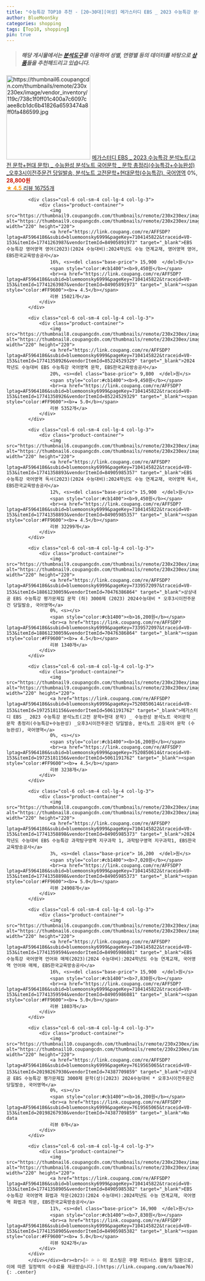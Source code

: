 ```yaml
---
title: "수능특강 TOP10 추천 - [20~30대][여성] 메가스터디 EBS _ 2023 수능특강 분석노트(고전 문학+현대 문학) _ 수능완성 분석노트 국어문학 _ 문학 총정리(수능특"
author: BlueMoonSky
categories: shopping
tags: [Top10, shopping]
pin: true
---
```


> ##### 해당 게시물에서는 [**분석도구**](https://itemscout.io/)를 이용하여 **성별**, **연령별** 등의 데이터를 바탕으로 [**상품**](https://link.coupang.com/a/baae76)들을 추천해드리고 있습니다.
<div class="container"><div class="row">
            <div class="col-6 col-sm-4 col-lg-4 col-lg-3">
                <div class="product-container">
                    <img src="https://thumbnail6.coupangcdn.com/thumbnails/remote/230x230ex/image/vendor_inventory/119c/738c1f0ff01c400a7c6097caee8cb1dc6b41826a6593474a8ff0fa486599.jpg" alt="https://thumbnail6.coupangcdn.com/thumbnails/remote/230x230ex/image/vendor_inventory/119c/738c1f0ff01c400a7c6097caee8cb1dc6b41826a6593474a8ff0fa486599.jpg" width="220" height="220">
                    <a href="https://link.coupang.com/re/AFFSDP?lptag=AF5964186&subid=bluemoonsky6999&pageKey=7520850614&traceid=V0-153&itemId=19725181154&vendorItemId=77668282289" target="_blank">메가스터디 EBS _ 2023 수능특강 분석노트(고전 문학+현대 문학) _ 수능완성 분석노트 국어문학 _ 문학 총정리(수능특강+수능완성) _오후3시이전주문건 당일발송, 분석노트 고전문학+현대문학(수능특강), 국어영역</a>
                    0%, <s></s> 
                    <span style="color:#cb1400"><b>28,800원</b></span>
                    <br><a href="https://link.coupang.com/re/AFFSDP?lptag=AF5964186&subid=bluemoonsky6999&pageKey=7520850614&traceid=V0-153&itemId=19725181154&vendorItemId=77668282289" target="_blank"><span style="color:#FF9600"><b>★ 4.5</b></span>
                    리뷰 16755개</a>
                </div>
            </div>
            
            <div class="col-6 col-sm-4 col-lg-4 col-lg-3">
                <div class="product-container">
                    <img src="https://thumbnail9.coupangcdn.com/thumbnails/remote/230x230ex/image/rs_quotation_api/4d5ctyuq/96130af3b4ed4eeaaf4ae1f8dc0f0677.jpg" alt="https://thumbnail9.coupangcdn.com/thumbnails/remote/230x230ex/image/rs_quotation_api/4d5ctyuq/96130af3b4ed4eeaaf4ae1f8dc0f0677.jpg" width="220" height="220">
                    <a href="https://link.coupang.com/re/AFFSDP?lptag=AF5964186&subid=bluemoonsky6999&pageKey=7104145822&traceid=V0-153&itemId=17741263987&vendorItemId=84905891973" target="_blank">EBS 수능특강 영어영역 영어(2023)(2024 수능대비):2024학년도 수능 연계교재, 영어영역 영어, EBS한국교육방송공사</a>
                    16%, <s><del class="base-price"> 15,900  </del>원</s> 
                    <span style="color:#cb1400"><b>9,450원</b></span>
                    <br><a href="https://link.coupang.com/re/AFFSDP?lptag=AF5964186&subid=bluemoonsky6999&pageKey=7104145822&traceid=V0-153&itemId=17741263987&vendorItemId=84905891973" target="_blank"><span style="color:#FF9600"><b>★ 4.5</b></span>
                    리뷰 15021개</a>
                </div>
            </div>
            
            <div class="col-6 col-sm-4 col-lg-4 col-lg-3">
                <div class="product-container">
                    <img src="https://thumbnail8.coupangcdn.com/thumbnails/remote/230x230ex/image/vendor_inventory/bb19/326caa617212e361cf1433ce491cac1dc3a5f4469cceca9312a69539652c.jpg" alt="https://thumbnail8.coupangcdn.com/thumbnails/remote/230x230ex/image/vendor_inventory/bb19/326caa617212e361cf1433ce491cac1dc3a5f4469cceca9312a69539652c.jpg" width="220" height="220">
                    <a href="https://link.coupang.com/re/AFFSDP?lptag=AF5964186&subid=bluemoonsky6999&pageKey=7104145822&traceid=V0-153&itemId=17741358926&vendorItemId=85224529329" target="_blank">2024학년도 수능대비 EBS 수능특강 국어영역 문학, EBS한국교육방송공사</a>
                    20%, <s><del class="base-price"> 9,800  </del>원</s> 
                    <span style="color:#cb1400"><b>9,450원</b></span>
                    <br><a href="https://link.coupang.com/re/AFFSDP?lptag=AF5964186&subid=bluemoonsky6999&pageKey=7104145822&traceid=V0-153&itemId=17741358926&vendorItemId=85224529329" target="_blank"><span style="color:#FF9600"><b>★ 5.0</b></span>
                    리뷰 5352개</a>
                </div>
            </div>
            
            <div class="col-6 col-sm-4 col-lg-4 col-lg-3">
                <div class="product-container">
                    <img src="https://thumbnail6.coupangcdn.com/thumbnails/remote/230x230ex/image/vendor_inventory/1eff/96575fcf55e88904994e10980d4ab37aad6b5b7ff49b0a353ccee09eee6d.jpg" alt="https://thumbnail6.coupangcdn.com/thumbnails/remote/230x230ex/image/vendor_inventory/1eff/96575fcf55e88904994e10980d4ab37aad6b5b7ff49b0a353ccee09eee6d.jpg" width="220" height="220">
                    <a href="https://link.coupang.com/re/AFFSDP?lptag=AF5964186&subid=bluemoonsky6999&pageKey=7104145822&traceid=V0-153&itemId=17741358893&vendorItemId=84905985357" target="_blank">EBS 수능특강 국어영역 독서(2023)(2024 수능대비):2024학년도 수능 연계교재, 국어영역 독서, EBS한국교육방송공사</a>
                    12%, <s><del class="base-price"> 15,900  </del>원</s> 
                    <span style="color:#cb1400"><b>9,450원</b></span>
                    <br><a href="https://link.coupang.com/re/AFFSDP?lptag=AF5964186&subid=bluemoonsky6999&pageKey=7104145822&traceid=V0-153&itemId=17741358893&vendorItemId=84905985357" target="_blank"><span style="color:#FF9600"><b>★ 4.5</b></span>
                    리뷰 32299개</a>
                </div>
            </div>
            
            <div class="col-6 col-sm-4 col-lg-4 col-lg-3">
                <div class="product-container">
                    <img src="https://thumbnail9.coupangcdn.com/thumbnails/remote/230x230ex/image/vendor_inventory/92aa/654fe8525c643b4b1b740f6b01b3c19dc5c894c61f44025bcecca7b1587e.jpg" alt="https://thumbnail9.coupangcdn.com/thumbnails/remote/230x230ex/image/vendor_inventory/92aa/654fe8525c643b4b1b740f6b01b3c19dc5c894c61f44025bcecca7b1587e.jpg" width="220" height="220">
                    <a href="https://link.coupang.com/re/AFFSDP?lptag=AF5964186&subid=bluemoonsky6999&pageKey=7339572097&traceid=V0-153&itemId=18861230059&vendorItemId=70476386864" target="_blank">상상내공 EBS 수능특강 평가문제집 문학 (하) 3000제 (2023) 2024수능대비 * 오후3시이전주문건 당일발송, 국어영역</a>
                    0%, <s></s> 
                    <span style="color:#cb1400"><b>16,200원</b></span>
                    <br><a href="https://link.coupang.com/re/AFFSDP?lptag=AF5964186&subid=bluemoonsky6999&pageKey=7339572097&traceid=V0-153&itemId=18861230059&vendorItemId=70476386864" target="_blank"><span style="color:#FF9600"><b>★ 4.5</b></span>
                    리뷰 1340개</a>
                </div>
            </div>
            
            <div class="col-6 col-sm-4 col-lg-4 col-lg-3">
                <div class="product-container">
                    <img src="https://thumbnail9.coupangcdn.com/thumbnails/remote/230x230ex/image/vendor_inventory/9f8b/07cd488138dbe1bb110492d963f1d8a98f408ae768383a32e49c08f0a67e.jpg" alt="https://thumbnail9.coupangcdn.com/thumbnails/remote/230x230ex/image/vendor_inventory/9f8b/07cd488138dbe1bb110492d963f1d8a98f408ae768383a32e49c08f0a67e.jpg" width="220" height="220">
                    <a href="https://link.coupang.com/re/AFFSDP?lptag=AF5964186&subid=bluemoonsky6999&pageKey=7520850614&traceid=V0-153&itemId=19725181156&vendorItemId=5061191762" target="_blank">메가스터디 EBS _ 2023 수능특강 분석노트(고전 문학+현대 문학) _ 수능완성 분석노트 국어문학 _ 문학 총정리(수능특강+수능완성) _오후3시이전주문건 당일발송, 분석노트 고등국어 문학 (수능완성), 국어영역</a>
                    0%, <s></s> 
                    <span style="color:#cb1400"><b>16,200원</b></span>
                    <br><a href="https://link.coupang.com/re/AFFSDP?lptag=AF5964186&subid=bluemoonsky6999&pageKey=7520850614&traceid=V0-153&itemId=19725181156&vendorItemId=5061191762" target="_blank"><span style="color:#FF9600"><b>★ 4.5</b></span>
                    리뷰 3238개</a>
                </div>
            </div>
            
            <div class="col-6 col-sm-4 col-lg-4 col-lg-3">
                <div class="product-container">
                    <img src="https://thumbnail8.coupangcdn.com/thumbnails/remote/230x230ex/image/rs_quotation_api/29blbqp5/8bb1590e1c06447283470de28c719a58.jpg" alt="https://thumbnail8.coupangcdn.com/thumbnails/remote/230x230ex/image/rs_quotation_api/29blbqp5/8bb1590e1c06447283470de28c719a58.jpg" width="220" height="220">
                    <a href="https://link.coupang.com/re/AFFSDP?lptag=AF5964186&subid=bluemoonsky6999&pageKey=7104145822&traceid=V0-153&itemId=17741358898&vendorItemId=84905985373" target="_blank">2024학년도 수능대비 EBS 수능특강 과학탐구영역 지구과학 1, 과학탐구영역 지구과학1, EBS한국교육방송공사</a>
                    3%, <s><del class="base-price"> 16,200  </del>원</s> 
                    <span style="color:#cb1400"><b>7,020원</b></span>
                    <br><a href="https://link.coupang.com/re/AFFSDP?lptag=AF5964186&subid=bluemoonsky6999&pageKey=7104145822&traceid=V0-153&itemId=17741358898&vendorItemId=84905985373" target="_blank"><span style="color:#FF9600"><b>★ 5.0</b></span>
                    리뷰 24908개</a>
                </div>
            </div>
            
            <div class="col-6 col-sm-4 col-lg-4 col-lg-3">
                <div class="product-container">
                    <img src="https://thumbnail6.coupangcdn.com/thumbnails/remote/230x230ex/image/vendor_inventory/0b47/b049b7bf0164e0f848980722e85c0970fcb7ec4c0226943f6f41d75a6016.jpg" alt="https://thumbnail6.coupangcdn.com/thumbnails/remote/230x230ex/image/vendor_inventory/0b47/b049b7bf0164e0f848980722e85c0970fcb7ec4c0226943f6f41d75a6016.jpg" width="220" height="220">
                    <a href="https://link.coupang.com/re/AFFSDP?lptag=AF5964186&subid=bluemoonsky6999&pageKey=7104145822&traceid=V0-153&itemId=17741359594&vendorItemId=84905986081" target="_blank">EBS 수능특강 국어영역 언어와 매체(2023)(2024 수능대비):2024학년도 수능 연계교재, 국어영역 언어와 매체, EBS한국교육방송공사</a>
                    16%, <s><del class="base-price"> 15,900  </del>원</s> 
                    <span style="color:#cb1400"><b>7,830원</b></span>
                    <br><a href="https://link.coupang.com/re/AFFSDP?lptag=AF5964186&subid=bluemoonsky6999&pageKey=7104145822&traceid=V0-153&itemId=17741359594&vendorItemId=84905986081" target="_blank"><span style="color:#FF9600"><b>★ 5.0</b></span>
                    리뷰 1803개</a>
                </div>
            </div>
            
            <div class="col-6 col-sm-4 col-lg-4 col-lg-3">
                <div class="product-container">
                    <img src="https://thumbnail10.coupangcdn.com/thumbnails/remote/230x230ex/image/vendor_inventory/723f/3f6d78daefad731b6f336394194970a572fd050889ba549e887dd728250e.jpg" alt="https://thumbnail10.coupangcdn.com/thumbnails/remote/230x230ex/image/vendor_inventory/723f/3f6d78daefad731b6f336394194970a572fd050889ba549e887dd728250e.jpg" width="220" height="220">
                    <a href="https://link.coupang.com/re/AFFSDP?lptag=AF5964186&subid=bluemoonsky6999&pageKey=7619565065&traceid=V0-153&itemId=20198267930&vendorItemId=74387709859" target="_blank">상상내공 EBS 수능특강 평가문제집 3000제 문학(상)(2023) 2024수능대비 * 오후3시이전주문건 당일발송, 국어영역</a>
                    0%, <s></s> 
                    <span style="color:#cb1400"><b>16,200원</b></span>
                    <br><a href="https://link.coupang.com/re/AFFSDP?lptag=AF5964186&subid=bluemoonsky6999&pageKey=7619565065&traceid=V0-153&itemId=20198267930&vendorItemId=74387709859" target="_blank">No data
                    리뷰 0개</a>
                </div>
            </div>
            
            <div class="col-6 col-sm-4 col-lg-4 col-lg-3">
                <div class="product-container">
                    <img src="https://thumbnail6.coupangcdn.com/thumbnails/remote/230x230ex/image/vendor_inventory/87c7/0ddf2cb000333f4a2f8d4616b5e5d08beb36f7ab7ddd200fc64c1da13d65.jpg" alt="https://thumbnail6.coupangcdn.com/thumbnails/remote/230x230ex/image/vendor_inventory/87c7/0ddf2cb000333f4a2f8d4616b5e5d08beb36f7ab7ddd200fc64c1da13d65.jpg" width="220" height="220">
                    <a href="https://link.coupang.com/re/AFFSDP?lptag=AF5964186&subid=bluemoonsky6999&pageKey=7104145822&traceid=V0-153&itemId=17741358905&vendorItemId=84905985382" target="_blank">EBS 수능특강 국어영역 화법과 작문(2023)(2024 수능대비):2024학년도 수능 연계교재, 국어영역 화법과 작문, EBS한국교육방송공사</a>
                    11%, <s><del class="base-price"> 16,900  </del>원</s> 
                    <span style="color:#cb1400"><b>7,830원</b></span>
                    <br><a href="https://link.coupang.com/re/AFFSDP?lptag=AF5964186&subid=bluemoonsky6999&pageKey=7104145822&traceid=V0-153&itemId=17741358905&vendorItemId=84905985382" target="_blank"><span style="color:#FF9600"><b>★ 5.0</b></span>
                    리뷰 9242개</a>
                </div>
            </div>
            </div></div><br><br>[💦 💦 💦 이 포스팅은 쿠팡 파트너스 활동의 일환으로, 이에 따른 일정액의 수수료를 제공받습니다.](https://link.coupang.com/a/baae76){: .center}